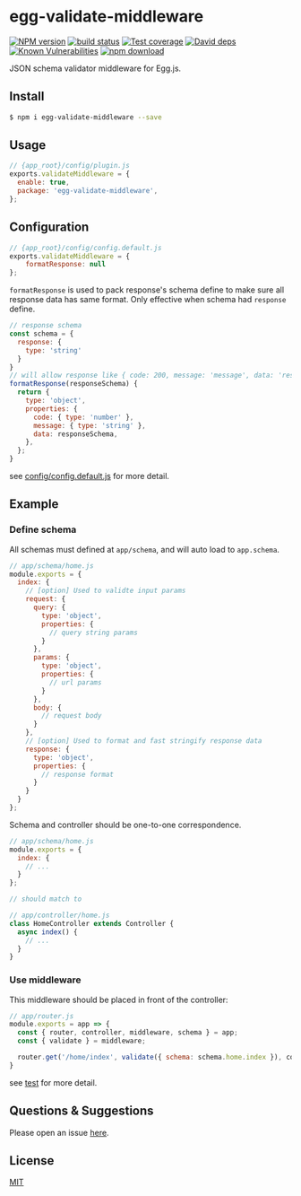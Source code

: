 # egg-validate-middleware

[![NPM version][npm-image]][npm-url]
[![build status][travis-image]][travis-url]
[![Test coverage][codecov-image]][codecov-url]
[![David deps][david-image]][david-url]
[![Known Vulnerabilities][snyk-image]][snyk-url]
[![npm download][download-image]][download-url]

[npm-image]: https://img.shields.io/npm/v/egg-validate-middleware.svg?style=flat-square
[npm-url]: https://npmjs.org/package/egg-validate-middleware
[travis-image]: https://img.shields.io/travis/LzxHahaha/egg-validate-middleware.svg?style=flat-square
[travis-url]: https://travis-ci.org/LzxHahaha/egg-validate-middleware
[codecov-image]: https://img.shields.io/codecov/c/github/LzxHahaha/egg-validate-middleware.svg?style=flat-square
[codecov-url]: https://codecov.io/github/LzxHahaha/egg-validate-middleware?branch=master
[david-image]: https://img.shields.io/david/LzxHahaha/egg-validate-middleware.svg?style=flat-square
[david-url]: https://david-dm.org/LzxHahaha/egg-validate-middleware
[snyk-image]: https://snyk.io/test/npm/egg-validate-middleware/badge.svg?style=flat-square
[snyk-url]: https://snyk.io/test/npm/egg-validate-middleware
[download-image]: https://img.shields.io/npm/dm/egg-validate-middleware.svg?style=flat-square
[download-url]: https://npmjs.org/package/egg-validate-middleware

JSON schema validator middleware for Egg.js.

## Install

```bash
$ npm i egg-validate-middleware --save
```

## Usage

```js
// {app_root}/config/plugin.js
exports.validateMiddleware = {
  enable: true,
  package: 'egg-validate-middleware',
};
```

## Configuration

```js
// {app_root}/config/config.default.js
exports.validateMiddleware = {
    formatResponse: null
};
```

`formatResponse` is used to pack response's schema define to make sure all response data has same format. Only effective when schema had `response` define.

```js
// response schema
const schema = {
  response: {
    type: 'string'
  }
}
// will allow response like { code: 200, message: 'message', data: 'response' }
formatResponse(responseSchema) {
  return {
    type: 'object',
    properties: {
      code: { type: 'number' },
      message: { type: 'string' },
      data: responseSchema,
    },
  };
}
```

see [config/config.default.js](config/config.default.js) for more detail.

## Example

### Define schema

All schemas must defined at `app/schema`, and will auto load to `app.schema`.

```js
// app/schema/home.js
module.exports = {
  index: {
    // [option] Used to validte input params
    request: {
      query: {
        type: 'object',
        properties: {
          // query string params
        }
      },
      params: {
        type: 'object',
        properties: {
          // url params
        }
      },
      body: {
        // request body
      }
    },
    // [option] Used to format and fast stringify response data
    response: {
      type: 'object',
      properties: {
        // response format
      }
    }
  }
};
```

Schema and controller should be one-to-one correspondence.

```js
// app/schema/home.js
module.exports = {
  index: {
    // ...
  }
};

// should match to

// app/controller/home.js
class HomeController extends Controller {
  async index() {
    // ...
  }
}
```

### Use middleware

This middleware should be placed in front of the controller:

```js
// app/router.js
module.exports = app => {
  const { router, controller, middleware, schema } = app;
  const { validate } = middleware;

  router.get('/home/index', validate({ schema: schema.home.index }), controller.home.index);
}
```

see [test](test/fixtures/apps/validate-middleware-test) for more detail.

## Questions & Suggestions

Please open an issue [here](https://github.com/LzxHahaha/egg-validate-middleware/issues).

## License

[MIT](LICENSE)

